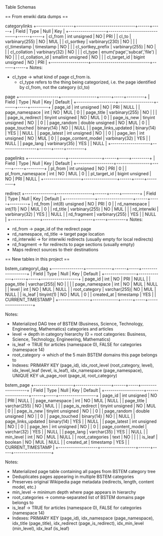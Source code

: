 Table Schemas

== From enwiki data dumps ==

categorylinks
+-------------------+------------------------------+------+-----+
| Field             | Type                         | Null | Key | 
+-------------------+------------------------------+------+-----+
| cl_from           | int unsigned                 | NO   | PRI | 
| cl_to             | varbinary(255)               | NO   | MUL |
| cl_sortkey        | varbinary(230)               | NO   |     |
| cl_timestamp      | timestamp                    | NO   |     |
| cl_sortkey_prefix | varbinary(255)               | NO   |     |
| cl_collation      | varbinary(32)                | NO   |     |
| cl_type           | enum('page','subcat','file') | NO   |     | 
| cl_collation_id   | smallint unsigned            | NO   |     | 
| cl_target_id      | bigint unsigned              | NO   | PRI | 
+-------------------+------------------------------+------+-----+
Notes:
- cl_type → what kind of page cl_from is. 
  - cl_type refers to the thing being categorized, i.e. the page identified by cl_from, not the category (cl_to)

page
+--------------------+------------------+------+-----+---------+
| Field              | Type             | Null | Key | Default | 
+--------------------+------------------+------+-----+---------+
| page_id            | int unsigned     | NO   | PRI | NULL    | 
| page_namespace     | int              | NO   | MUL | 0       |
| page_title         | varbinary(255)   | NO   |     |         |
| page_is_redirect   | tinyint unsigned | NO   | MUL | 0       |
| page_is_new        | tinyint unsigned | NO   |     | 0       |
| page_random        | double unsigned  | NO   | MUL | 0       |
| page_touched       | binary(14)       | NO   |     | NULL    |
| page_links_updated | binary(14)       | YES  |     | NULL    |
| page_latest        | int unsigned     | NO   |     | 0       |
| page_len           | int unsigned     | NO   | MUL | 0       |
| page_content_model | varbinary(32)    | YES  |     | NULL    |
| page_lang          | varbinary(35)    | YES  |     | NULL    |
+--------------------+------------------+------+-----+---------+

pagelinks
+-------------------+-----------------+------+-----+---------+
| Field             | Type            | Null | Key | Default | 
+-------------------+-----------------+------+-----+---------+
| pl_from           | int unsigned    | NO   | PRI | 0       |
| pl_from_namespace | int             | NO   | MUL | 0       |
| pl_target_id      | bigint unsigned | NO   | PRI | NULL    |
+-------------------+-----------------+------+-----+---------+

redirect
+---------------+------------------+------+-----+---------+
| Field         | Type             | Null | Key | Default |
+---------------+------------------+------+-----+---------+
| rd_from       | int(8) unsigned  | NO   | PRI | 0       |
| rd_namespace  | int(11)          | NO   | MUL | 0       |
| rd_title      | varbinary(255)   | NO   | MUL |         |
| rd_interwiki  | varbinary(32)    | YES  |     | NULL    |
| rd_fragment   | varbinary(255)   | YES  |     | NULL    |
+---------------+------------------+------+-----+---------+
Notes:
- rd_from → page_id of the redirect page
- rd_namespace, rd_title → target page location
- rd_interwiki → for interwiki redirects (usually empty for local redirects)
- rd_fragment → for redirects to page sections (usually empty)
- Maps redirect sources to their destinations


== New tables in this project ==

bstem_categoryl_dag
+----------------+-------------+------+-----+-------------------+
| Field          | Type        | Null | Key | Default           |
+----------------+-------------+------+-----+-------------------+
| page_id        | int         | NO   | PRI | NULL              |
| page_title     | varchar(255)| NO   |     |                   |
| page_namespace | int         | NO   | MUL | NULL              |
| level          | int         | NO   | MUL | NULL              |
| root_category  | varchar(255)| NO   | MUL | NULL              |
| is_leaf        | tinyint(1)  | NO   | MUL | 0                 |
| created_at     | timestamp   | YES  |     | CURRENT_TIMESTAMP |
+----------------+-------------+------+-----+-------------------+

Notes:
- Materialized DAG tree of BSTEM (Business, Science, Technology, Engineering, Mathematics) categories and articles
- level → depth in category hierarchy (0 = root categories: Business, Science, Technology, Engineering, Mathematics)
- is_leaf → TRUE for articles (namespace 0), FALSE for categories (namespace 14) 
- root_category → which of the 5 main BSTEM domains this page belongs to
- Indexes: PRIMARY KEY (page_id), idx_root_level (root_category, level), idx_level_leaf (level, is_leaf), idx_namespace (page_namespace), UNIQUE KEY uk_page_root (page_id, root_category)

bstem_page
+--------------------+------------------+------+-----+-------------------+
| Field              | Type             | Null | Key | Default           |
+--------------------+------------------+------+-----+-------------------+
| page_id            | int unsigned     | NO   | PRI | NULL              |
| page_namespace     | int              | NO   | MUL | NULL              |
| page_title         | varchar(255)     | NO   | MUL |                   |
| page_is_redirect   | tinyint unsigned | NO   | MUL | 0                 |
| page_is_new        | tinyint unsigned | NO   |     | 0                 |
| page_random        | double unsigned  | NO   |     | 0                 |
| page_touched       | binary(14)       | NO   |     | NULL              |
| page_links_updated | binary(14)       | YES  |     | NULL              |
| page_latest        | int unsigned     | NO   |     | 0                 |
| page_len           | int unsigned     | NO   |     | 0                 |
| page_content_model | varchar(32)      | YES  |     | NULL              |
| page_lang          | varchar(35)      | YES  |     | NULL              |
| min_level          | int              | NO   | MUL | NULL              |
| root_categories    | text             | NO   |     |                   |
| is_leaf            | boolean          | NO   | MUL | NULL              |
| created_at         | timestamp        | YES  |     | CURRENT_TIMESTAMP |
+--------------------+------------------+------+-----+-------------------+

Notes:
- Materialized page table containing all pages from BSTEM category tree
- Deduplicates pages appearing in multiple BSTEM categories
- Preserves original Wikipedia page metadata (redirects, length, content model, etc.)
- min_level → minimum depth where page appears in hierarchy
- root_categories → comma-separated list of BSTEM domains page belongs to
- is_leaf → TRUE for articles (namespace 0), FALSE for categories (namespace 14)
- Indexes: PRIMARY KEY (page_id), idx_namespace (page_namespace), idx_title (page_title), idx_redirect (page_is_redirect), idx_min_level (min_level), idx_leaf (is_leaf)
